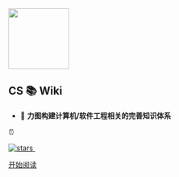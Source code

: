 
<img width="120px" src="https://gitee.com/veal98/images/raw/master/img/笔记.png">


## CS 📚 Wiki

- 🚩 **力图构建计算机/软件工程相关的完善知识体系**

⏰ <span id="sitetime"></span>

<a href="https://github.com/Veal98/CS-Wiki" target="_blank">
    <img src="https://badgen.net/github/stars/Veal98/CS-Wiki?icon=github&amp;color=4ab8a1" data-origin="https://badgen.net/github/stars/Veal98/CS-Wiki?icon=github&amp;color=4ab8a1" alt="stars">
</a>
<img src="https://img.shields.io/badge/author-小牛肉-yellow.svg" data-origin="https://img.shields.io/badge/author-小牛肉-yellow.svg" alt=""> 
<img src="https://img.shields.io/badge/license-GPL-blue.svg" data-origin="https://img.shields.io/badge/license-GPL-blue.svg" alt="">

<br>

<!-- <span id="busuanzi_container_site_pv" style="display: inline;">
    👀 本页总访问次数:<span id="busuanzi_value_site_pv"></span> 
</span>
<span id="busuanzi_container_site_uv" style="display: inline;"> 
    | 🙎‍♂️ 总访客数: <span id="busuanzi_value_site_uv"></span>
</span> -->



[开始阅读](README.md)

<!-- 背景图片 -->
<!-- ![](https://img-blog.csdnimg.cn/20200410105725118.jpg)  -->
<!-- ![color](#BAFFB3) -->

